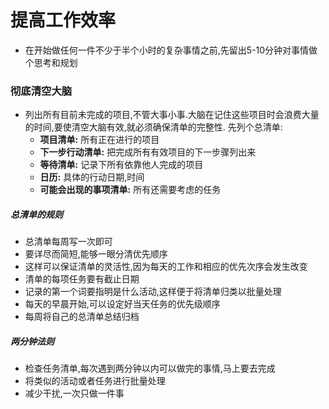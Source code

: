 # 提高工作效率
- 在开始做任何一件不少于半个小时的复杂事情之前,先留出5-10分钟对事情做个思考和规划
### 彻底清空大脑
- 列出所有目前未完成的项目,不管大事小事.大脑在记住这些项目时会浪费大量的时间,要使清空大脑有效,就必须确保清单的完整性. 先列个总清单:
  - **项目清单:** 所有正在进行的项目
  - **下一步行动清单:** 把完成所有有效项目的下一步骤列出来
  - **等待清单:** 记录下所有依靠他人完成的项目
  - **日历:** 具体的行动日期,时间
  - **可能会出现的事项清单:** 所有还需要考虑的任务
##### 总清单的规则
- 总清单每周写一次即可
- 要详尽而简短,能够一眼分清优先顺序
- 这样可以保证清单的灵活性,因为每天的工作和相应的优先次序会发生改变
- 清单的每项任务要有截止日期
- 记录的第一个词要指明是什么活动,这样便于将清单归类以批量处理
- 每天的早晨开始,可以设定好当天任务的优先级顺序
- 每周将自己的总清单总结归档
##### 两分钟法则
- 检查任务清单,每次遇到两分钟以内可以做完的事情,马上要去完成
- 将类似的活动或者任务进行批量处理
- 减少干扰,一次只做一件事

